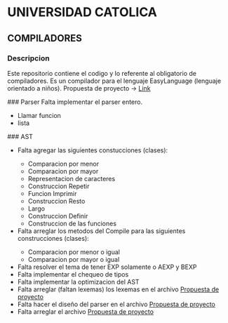 # UNIVERSIDAD CATOLICA
## COMPILADORES
### Descripcion
Este repositorio contiene el codigo y lo referente al obligatorio de compiladores.
Es un compilador para el lenguaje EasyLanguage (lenguaje orientado a niños).
Propuesta de proyecto -> <a href="Propuesta_de_proyecto.md">Link</a>
<p>
### Parser
Falta implementar el parser entero.
<ul>
	<li>Llamar funcion</li>
	<li>lista</li>
</ul>
<p>
### AST
<ul>
	<li>Falta agregar las siguientes constucciones (clases):</li>
		<ul>
		  <li>Comparacion por menor</li>
		  <li>Comparacion por mayor</li>
		  <li>Representacion de caracteres</li>
		  <li>Construccion Repetir</li>
		  <li>Funcion Imprimir</li>
		  <li>Construccion Resto</li>
		  <li>Largo</li>
		  <li>Construccion Definir</li>
		  <li>Construccion de las funciones</li>
		</ul>
	<li>Falta arreglar los metodos del Compile para las siguientes construcciones (clases):</li>
		<ul>
		  <li>Comparacion por menor o igual</li>
		  <li>Comparacion por mayor o igual</li>
		</ul>
	<li>Falta resolver el tema de tener EXP solamente o AEXP y BEXP</li>
	<li>Falta implementar el chequeo de tipos</li>
	<li>Falta implementar la optimizacion del AST</li>
	<li>Falta arreglar (faltan lexemas) los lexemas en el archivo <a href="Propuesta_de_proyecto.md"> Propuesta de proyecto </a></li>
	<li>Falta hacer el diseño del parser en el archivo <a href="Propuesta_de_proyecto.md"> Propuesta de proyecto </a></li>
	<li>Falta arreglar el archivo <a href="Propuesta_de_proyecto.md"> Propuesta de proyecto </a></li>
</ul>
